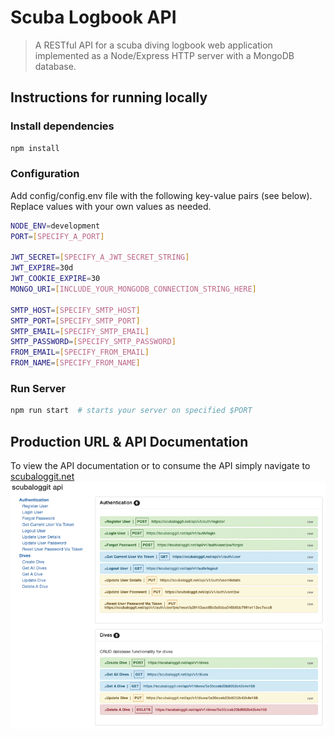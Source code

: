 # Scuba Logbook API

> A RESTful API for a scuba diving logbook web application implemented as a Node/Express HTTP server with a MongoDB database.

## Instructions for running locally

### Install dependencies

```bash
npm install
```

### Configuration

Add config/config.env file with the following key-value pairs (see below). Replace values with your own values as needed.

```bash
NODE_ENV=development
PORT=[SPECIFY_A_PORT]

JWT_SECRET=[SPECIFY_A_JWT_SECRET_STRING]
JWT_EXPIRE=30d
JWT_COOKIE_EXPIRE=30
MONGO_URI=[INCLUDE_YOUR_MONGODB_CONNECTION_STRING_HERE]

SMTP_HOST=[SPECIFY_SMTP_HOST]
SMTP_PORT=[SPECIFY_SMTP_PORT]
SMTP_EMAIL=[SPECIFY_SMTP_EMAIL]
SMTP_PASSWORD=[SPECIFY_SMTP_PASSWORD]
FROM_EMAIL=[SPECIFY_FROM_EMAIL]
FROM_NAME=[SPECIFY_FROM_NAME]
```

### Run Server

```bash
npm run start  # starts your server on specified $PORT
```

## Production URL & API Documentation

To view the API documentation or to consume the API simply navigate to [scubaloggit.net](https://scubaloggit.net)
[![](public/screenshot.png)](https://scubaloggit.net)
